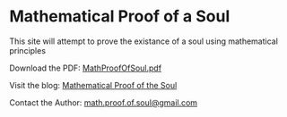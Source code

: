 # Mathematical Proof of a Soul
This site will attempt to prove the existance of a soul using mathematical principles


Download the PDF: [MathProofOfSoul.pdf](https://mathproofofsoul.github.io/Site/MathematicalProofOfASoul10.pdf)

Visit the blog: [Mathematical Proof of the Soul](https://mathproofofsoul.wixsite.com/math-proof-of-soul/blog)

Contact the Author: [math.proof.of.soul@gmail.com](math.proof.of.soul@gmail.com)

